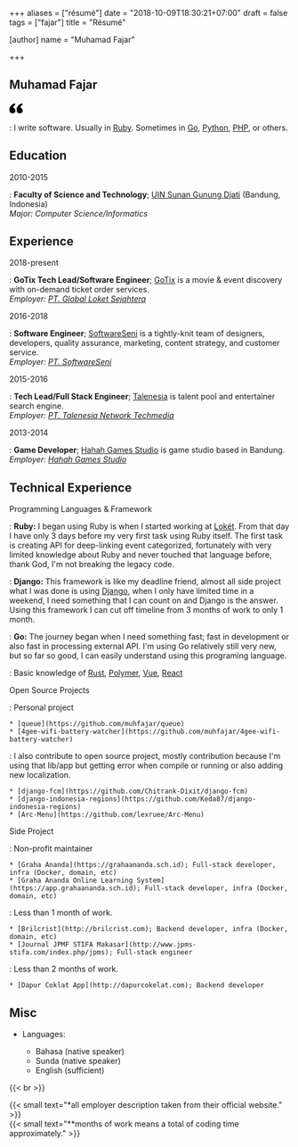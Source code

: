 +++
aliases = ["résumé"]
date = "2018-10-09T18:30:21+07:00"
draft = false
tags = ["fajar"]
title = "Résumé"

[author]
  name = "Muhamad Fajar"

+++

Muhamad Fajar
-------------
<svg xmlns="http://www.w3.org/2000/svg" width="24" height="24" viewBox="0 0 24 24"><path d="M13 14.725c0-5.141 3.892-10.519 10-11.725l.984 2.126c-2.215.835-4.163 3.742-4.38 5.746 2.491.392 4.396 2.547 4.396 5.149 0 3.182-2.584 4.979-5.199 4.979-3.015 0-5.801-2.305-5.801-6.275zm-13 0c0-5.141 3.892-10.519 10-11.725l.984 2.126c-2.215.835-4.163 3.742-4.38 5.746 2.491.392 4.396 2.547 4.396 5.149 0 3.182-2.584 4.979-5.199 4.979-3.015 0-5.801-2.305-5.801-6.275z"/></svg>

:   I write software. Usually in [Ruby][ruby]. Sometimes in [Go][go], [Python][python], [PHP][php], or others.

Education
---------
2010-2015

:   **Faculty of Science and Technology**; [UIN Sunan Gunung Djati][uin] (Bandung, Indonesia)\
    *Major: Computer Science/Informatics*

Experience
-----------
2018-present

:   **GoTix Tech Lead/Software Engineer**; [GoTix][gotix] is a movie &
    event discovery with on-demand ticket order services.\
    *Employer: [PT. Global Loket Sejahtera][loket]*

2016-2018

:   **Software Engineer**; [SoftwareSeni][softwareseni] is a tightly-knit 
    team of designers, developers, quality assurance, marketing, content
    strategy, and customer service.\
    *Employer: [PT. SoftwareSeni][softwareseni]*

2015-2016

:   **Tech Lead/Full Stack Engineer**; [Talenesia][talenesia] is
    talent pool and entertainer search engine.\
    *Employer: [PT. Talenesia Network Techmedia][talenesia]*

2013-2014

:   **Game Developer**; [Hahah Games Studio][hahah] is game
    studio based in Bandung.\
    *Employer: [Hahah Games Studio][hahah]*

Technical Experience
---------------------
Programming Languages & Framework

:   **Ruby:** I began using Ruby is when I started working at [Lokét][loket].
    From that day I have only 3 days before my very first task using Ruby itself.
    The first task is creating API for deep-linking event categorized, fortunately
    with very limited knowledge about Ruby and never touched that language before,
    thank God, I'm not breaking the legacy code.

:   **Django:** This framework is like my deadline friend, almost all side project
    what I was done is using [Django][django], when I only have limited time in a
    weekend, I need something that I can count on and Django is the answer. Using
    this framework I can cut off timeline from 3 months of work to only 1 month.

:   **Go:** The journey began when I need something fast; fast in development or
    also fast in processing external API. I'm using Go relatively still very new,
    but so far so good, I can easily understand using this programing language.

:   Basic knowledge of [Rust][rust], [Polymer][polymer], [Vue][vue], [React][react]

Open Source Projects

:   Personal project

    * [queue](https://github.com/muhfajar/queue)
    * [4gee-wifi-battery-watcher](https://github.com/muhfajar/4gee-wifi-battery-watcher)

:   I also contribute to open source project, mostly contribution because I'm
    using that lib/app but getting error when compile or running or also adding
    new localization.
    
    * [django-fcm](https://github.com/Chitrank-Dixit/django-fcm)
    * [django-indonesia-regions](https://github.com/Keda87/django-indonesia-regions)
    * [Arc-Menu](https://github.com/lexruee/Arc-Menu)

Side Project

:   Non-profit maintainer

    * [Graha Ananda](https://grahaananda.sch.id); Full-stack developer, infra (Docker, domain, etc)
    * [Graha Ananda Online Learning System](https://app.grahaananda.sch.id); Full-stack developer, infra (Docker, domain, etc)

:   Less than 1 month of work.

    * [Brilcrist](http://brilcrist.com); Backend developer, infra (Docker, domain, etc)   
    * [Journal JPMF STIFA Makasar](http://www.jpms-stifa.com/index.php/jpms); Full-stack engineer
    
:   Less than 2 months of work.

    * [Dapur Coklat App](http://dapurcokelat.com); Backend developer

Misc
----
* Languages:

    * Bahasa (native speaker)
    * Sunda (native speaker)
    * English (sufficient)


{{< br >}}

{{< small text="*all employer description taken from their official website." >}}\
{{< small text="**months of work means a total of coding time approximately." >}}

[ruby]: https://www.ruby-lang.org/en/
[python]: https://www.python.org/
[go]: https://golang.org/
[php]: https://www.php.net/
[uin]: https://uinsgd.ac.id/
[gotix]: https://go-tix.id/
[loket]: https://loket.com/
[softwareseni]: https://softwareseni.co.id/
[talenesia]: https://www.talenesia.com/
[hahah]: https://www.hahahgames.com/
[django]: https://www.djangoproject.com/
[rust]: https://www.rust-lang.org/
[polymer]: https://www.polymer-project.org/
[vue]: https://vuejs.org/
[react]: https://reactjs.org/
